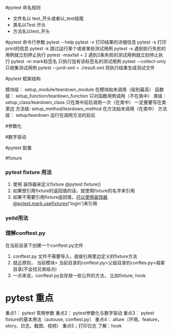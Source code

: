 #pytest 命名规则
- 文件名以 test_开头或者以_test结尾
- 类名以Test 开头
- 方法名以test_开头


#pytest 命令行参数
pytest --help
pytest -v 打印结果的详细信息
pytest -s 打印print的信息
pytest -k 跳过运行某个或者某些测试用例
pytest -x 遇到执行失败的用例就立刻停止执行
pytest -maxfail = 2 遇到2条失败的测试用例就立刻停止执行
pytest -m mark标签名 只执行加有该标签名的测试用例
pytest --collect-only 只收集测试用例
pytest --junit-xml = ./result.xml 将执行结果生成测试文件

#pytest 框架结构

模块级： setup_module/teardown_module 在模块始末调用（级别最高）
函数级： setup_function/teardown_function 只对函数用例调用（不在类中）
类级： setup_class/teardown_class 只在类中前后调用一次（在类中） 一定要要写在类里边
方法级: setup_method/tesrdown_method 在方法始末调用（在类中）
方法级： setup/teardown 运行在调用方法的前后

#参数化


#数字驱动

#pytest 配置


#fixture
### pytest fixture 用法

1. 使用 装饰器来定义fixture @pytest.fixture()
2. 如果想引用fixture的返回值的话，就使用fixture的名字来引用
3. 如果不需要引用fixture返回值，可以使用装饰器@pytest.mark.usefixtures('login')来引用

### yeild用法


### 理解conftest.py

在当前目录下创建一个conftest.py文件
1. conftest.py 文件不需要导入，直接引用里边定义的fixture方法
2. 就近原则， 当前模块> 当前目录的conftest.py>父级目录的conftes.py>祖辈目录(不会找兄弟结点)
3. 一点来说，conftest.py会存放一些公共的方法， 比如fixture, hook


# pytest 重点
重点1： pytest 常用参数
重点2： pytest参数化与数字驱动
重点3： pytest fixture的基本用法（autouse, conftest.py）
重点4： allure（环境，feature，story、日志、截图、视频）
重点5；打印日志
了解：hook

